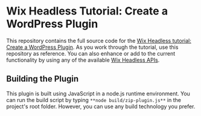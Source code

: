 # Wix Headless Tutorial: Create a WordPress Plugin

This repository contains the full source code for the [Wix Headless tutorial: Create a WordPress Plugin](#). As you work through the tutorial, use this repository as reference. You can also enhance or add to the current functionality by using any of the available [Wix Headless APIs](#).

## Building the Plugin

This plugin is built using JavaScript in a node.js runtime environment. You can run the build script by typing `**node build/zip-plugin.js**` in the project's root folder. However, you can use any build technology you prefer.
